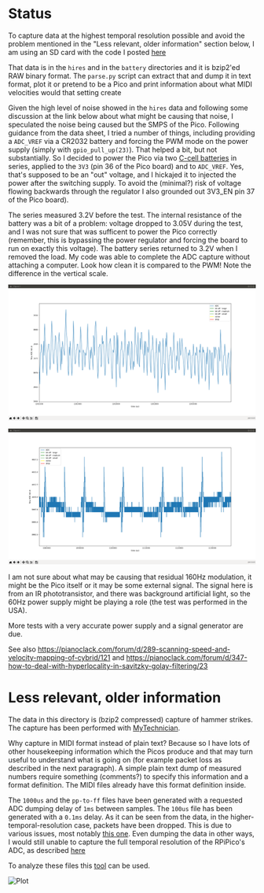 # Status

To capture data at the highest temporal resolution possible and avoid the problem mentioned in the "Less relevant, older information" section below,
I am using an SD card with the code I posted [here](https://github.com/davidedelvento/no-OS-FatFS-SD-SPI-RPi-Pico/blob/master/example/tests/big_file_test.c#L66-L81)

That data is in the `hires` and in the `battery` directories and it is bzip2'ed RAW binary format. The `parse.py` script
can extract that and dump it in text format, plot it or pretend to be a Pico and print information
about what MIDI velocities would that setting create

Given the high level of noise showed in the `hires` data and following some discussion at the link below about what might be causing
that noise, I speculated the noise being caused but the SMPS of the Pico. Following guidance from the data sheet, I tried a
number of things, including providing a `ADC_VREF` via a CR2032 battery and forcing the PWM mode on the power supply (simply with
`gpio_pull_up(23)`).  That helped a bit, but not substantially. So I decided
to power the Pico via two [C-cell batteries](https://en.wikipedia.org/wiki/C_battery) in series, applied to the `3V3`
(pin 36 of the Pico board) and to `ADC_VREF`. Yes, that's
supposed to be an "out" voltage, and I hickajed it to injected the power after the switching supply.
To avoid the (minimal?) risk of voltage flowing backwards through the regulator I also grounded out 3V3_EN pin 37 of the Pico board).

The series measured 3.2V before the test.
The internal resistance of the battery was a bit of a problem: voltage dropped to 3.05V during the test, and I was not sure that was sufficent
to power the Pico correctly (remember, this is bypassing the power regulator and forcing the board to run on exactly this voltage). The
battery series returned to 3.2V when I removed the load. 
My code was able to complete the ADC capture without attaching a computer. Look how clean it is compared to the PWM! Note the difference in
the vertical scale. 

![PWM power](https://github.com/davidedelvento/Mybrid/blob/main/data/RPiPico%2BEAITRCA6/battery/detail_pwm.png)

![Battery power](https://github.com/davidedelvento/Mybrid/blob/main/data/RPiPico%2BEAITRCA6/battery/detail_battery.png)

I am not sure about what may be causing that residual 160Hz modulation, it might be the Pico itself or it may be some external signal.
The signal here is from an IR phototransistor, and there was background artificial light, so the 60Hz power supply might
be playing a role (the test was performed in the USA).

More tests with a very accurate power supply and a signal generator are due.

See also https://pianoclack.com/forum/d/289-scanning-speed-and-velocity-mapping-of-cybrid/121 and 
https://pianoclack.com/forum/d/347-how-to-deal-with-hyperlocality-in-savitzky-golay-filtering/23



# Less relevant, older information

The data in this directory is (bzip2 compressed) capture of hammer strikes. The capture has been performed with
[MyTechnician](https://github.com/davidedelvento/Mybrid/tree/main/MyTechnician/mytechnician).

Why capture in MIDI format instead of plain text? Because so I have lots of other housekeeping information which the Picos produce
and that may turn useful to understand what is going on (for example packet loss as described in the next paragraph). A simple
plain text dump of measured numbers require something (comments?) to specify this information and a format definition. The MIDI
files already have this format definition inside.

The `1000us` and the `pp-to-ff` files have been generated with a requested ADC dumping delay of `1ms` between samples. The `100us` file has been
generated with a `0.1ms` delay. As it can be seen from the data, in the higher-temporal-resolution case, packets have been dropped. This is due
to various issues, most notably [this one](https://github.com/SpotlightKid/python-rtmidi/issues/79). Even dumping the data in other ways, I would
still unable to capture the full temporal resolution of the RPiPico's ADC, as described
[here](https://raspberrypi.stackexchange.com/questions/135890/full-speed-of-pico-adc-faster-than-usb-how-to-capture-spi-compression)

To analyze these files this [tool](https://github.com/davidedelvento/Mybrid/blob/main/MyTechnician/) can be used.

![Plot](http://i.imgur.com/njksiwA.png)
